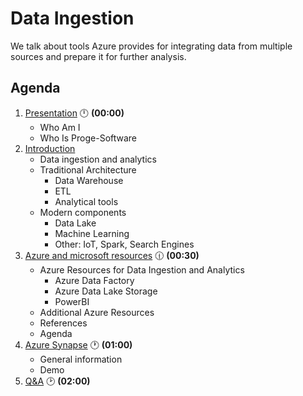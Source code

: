 # Data Ingestion

We talk about tools Azure provides for integrating data from multiple sources and prepare it for further analysis.

## Agenda

1. [Presentation](01.presentation.md) :clock12: **(00:00)**
   - Who Am I
   - Who Is Proge-Software
2. [Introduction](02.introduction.md)
   - Data ingestion and analytics
   - Traditional Architecture
     - Data Warehouse
     - ETL
     - Analytical tools
   - Modern components
     - Data Lake
     - Machine Learning
     - Other: IoT, Spark, Search Engines
3. [Azure and microsoft resources](03.azure-microsoft-resources.md) :clock1230: **(00:30)**
   - Azure Resources for Data Ingestion and Analytics
     - Azure Data Factory
     - Azure Data Lake Storage
     - PowerBI
   - Additional Azure Resources
   - References
   - Agenda
4. [Azure Synapse](04.azure-synapse.md) :clock1: **(01:00)**
   - General information
   - Demo
5. [Q&A](08.q&a.md) :clock2: **(02:00)**
